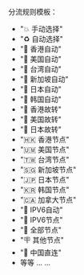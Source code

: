 分流规则模板：
  - "💥 手动选择"
  - "♻️ 自动选择"
  - "🏅 香港自动"
  - "🥇 美国自动"
  - "🥈 台湾自动"
  - "🥉 新加坡自动"
  - "🔞 日本自动"
  - "🫧 韩国自动"
  - "🚧 香港故转"
  - "🚧 美国故转"
  - "🚧 日本故转"
  - "🇭🇰 香港节点"
  - "🇺🇲 美国节点"
  - "🇹🇼 台湾节点"
  - "🇸🇬 新加坡节点"
  - "🇯🇵 日本节点"
  - "🇰🇷 韩国节点"
  - "🇨🇦 加拿大节点"
  - "🚦 IPV6自动"
  - "🚥 IPV6节点"
  - "💯 全部节点"
  - "🪧 其他节点"
  - "🚩 中国直连"
  - 等等 ... ...
